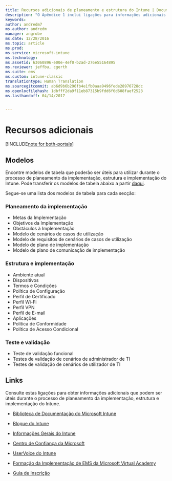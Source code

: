 ```yaml
---
title: Recursos adicionais de planeamento e estrutura do Intune | Documentos da Microsoft
description: "O Apêndice 1 inclui ligações para informações adicionais do Intune que podem ser úteis durante o processo de planeamento da implementação e implementação do Intune."
keywords: 
author: andredm7
ms.author: andredm
manager: angrobe
ms.date: 12/28/2016
ms.topic: article
ms.prod: 
ms.service: microsoft-intune
ms.technology: 
ms.assetid: 63060896-e00e-4ef0-b2ad-276e55164895
ms.reviewer: jeffbu, cgerth
ms.suite: ems
ms.custom: intune-classic
translationtype: Human Translation
ms.sourcegitcommit: ab6d9b6b296fb4e1fb0aaa9496fede28976728dc
ms.openlocfilehash: 1dbfff2da9f11eb87315b9fdd6f6d608faef2523
ms.lasthandoff: 04/14/2017


---
```


# <a name="additional-resources"></a>Recursos adicionais

[!INCLUDE[note for both-portals](../includes/note-for-both-portals.md)]

## <a name="templates"></a>Modelos

Encontre modelos de tabela que poderão ser úteis para utilizar durante o processo de planeamento da implementação, estrutura e implementação do Intune. Pode transferir os modelos de tabela abaixo a partir [daqui](https://gallery.technet.microsoft.com/Intune-deployment-planning-fae156c2?redir=0).

Segue-se uma lista dos modelos de tabela para cada secção:

### <a name="deployment-planning"></a>Planeamento da implementação

- Metas da Implementação
- Objetivos da Implementação
- Obstáculos à Implementação
- Modelo de cenários de casos de utilização
- Modelo de requisitos de cenários de casos de utilização
- Modelo de plano de implementação
- Modelo de plano de comunicação de implementação

### <a name="design-and-implementation"></a>Estrutura e implementação

- Ambiente atual
- Dispositivos
- Termos e Condições
- Política de Configuração
- Perfil de Certificado
- Perfil Wi-Fi
- Perfil VPN
- Perfil de E-mail
- Aplicações
- Política de Conformidade
- Política de Acesso Condicional

### <a name="test-and-validation"></a>Teste e validação

- Teste de validação funcional
- Testes de validação de cenários de administrador de TI
- Testes de validação de cenários de utilizador de TI

## <a name="links"></a>Links

Consulte estas ligações para obter informações adicionais que podem ser úteis durante o processo de planeamento da implementação, estrutura e implementação do Intune.

-   [Biblioteca de Documentação do Microsoft Intune](https://docs.microsoft.com/intune/)

-   [Blogue do Intune](https://blogs.technet.microsoft.com/enterprisemobility/)

-   [Informações Gerais do Intune](https://www.microsoft.com/server-cloud/roadmap/)

-   [Centro de Confiança da Microsoft](http://www.microsoft.com/TrustCenter/default.aspx)

-   [UserVoice do Intune](http://microsoftintune.uservoice.com/)

-   [Formação da Implementação de EMS da Microsoft Virtual Academy](https://mva.microsoft.com/training-courses/deploying-microsoft-enterprise-mobility-suite-16408?l=wjq9vmwvD_5805996570)

-   [Guia de Inscrição](https://gallery.technet.microsoft.com/Intune-End-User-Enrollment-3a0c9b0c?WT.mc_id=Blog_Intune_General_PCIT)

